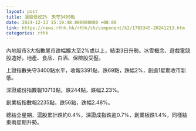 ```yaml
---
layout: post
title: 滬股低收2%　失守3400點
date: 2024-12-13 15:19:48.000000000 +08:00
link: https://news.rthk.hk/rthk/ch/component/k2/1783345-20241213.htm
categories: rthk
---
```


內地股市3大指數尾市跌幅擴大至2%或以上，結束3日升勢。冰雪概念、遊戲電競股造好，地產、食品、白酒、保險股受壓。

上證指數失守3400點水平，收報3391點，跌69點，跌幅2%，創逾1星期收市新低。

深證成份指數報10713點，跌244點，跌幅2.23%。

創業板指數報2235點，跌56點，跌幅2.48%。

總結全星期，滬股累計跌約0.4%，深證成指跌逾0.7%，創業板跌1.4%，同樣結束兩星期升勢。
